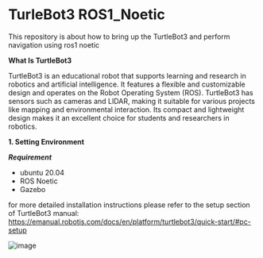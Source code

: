 # TurleBot3 ROS1_Noetic

This repository is about how to bring up the TurtleBot3 and perform navigation using ros1 noetic

**What Is TurtleBot3**

TurtleBot3 is an educational robot that supports learning and research in robotics and artificial intelligence. It features a flexible and customizable design and operates on the Robot Operating System (ROS). TurtleBot3 has sensors such as cameras and LIDAR, making it suitable for various projects like mapping and environmental interaction. Its compact and lightweight design makes it an excellent choice for students and researchers in robotics.
 
**1. Setting Environment**

***Requirement***
- ubuntu 20.04
- ROS Noetic
- Gazebo
  
for more detailed installation instructions please refer to the setup section of TurtleBot3 manual: https://emanual.robotis.com/docs/en/platform/turtlebot3/quick-start/#pc-setup

![image](https://github.com/user-attachments/assets/41d313c3-f765-4447-bef4-559f8f56c538)


